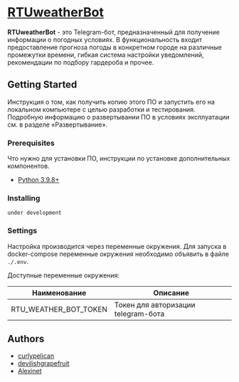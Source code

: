 # [RTUweatherBot](https://t.me/RTUweatherBot)

**RTUweatherBot** - это Telegram-бот, предназначенный для получение информации о погодных условиях. В функциональность входит предоставление прогноза погоды в конкретном городе на различные промежутки времени, гибкая система настройки уведомлений, рекомендации по подбору гардероба и прочее.

## Getting Started

Инструкция о том, как получить копию этого ПО и запустить его на локальном компьютере с целью разработки и тестирования. Подробную информацию о развертывании ПО в условиях эксплуатации см. в разделе «Развертывание».

### Prerequisites

Что нужно для установки ПО, инструкции по установке дополнительных компонентов.

- [Python 3.9.8+](https://www.python.org/downloads/)

### Installing

	under development

### Settings

Настройка производится через переменные окружения. 
Для запуска в docker-compose переменные окружения необходимо объявить в файле ``./.env``.

Доступные переменные окружения:

| Наименование      | Описание                            |
|-------------------|-------------------------------------|
| RTU_WEATHER_BOT_TOKEN | Токен для авторизации telegram-бота |

## Authors

- [curlypelican](https://github.com/curlypelican)
- [devilishgrapefruit](https://github.com/devilishgrapefruit)
- [Alexinet](https://github.com/Alexinet)
